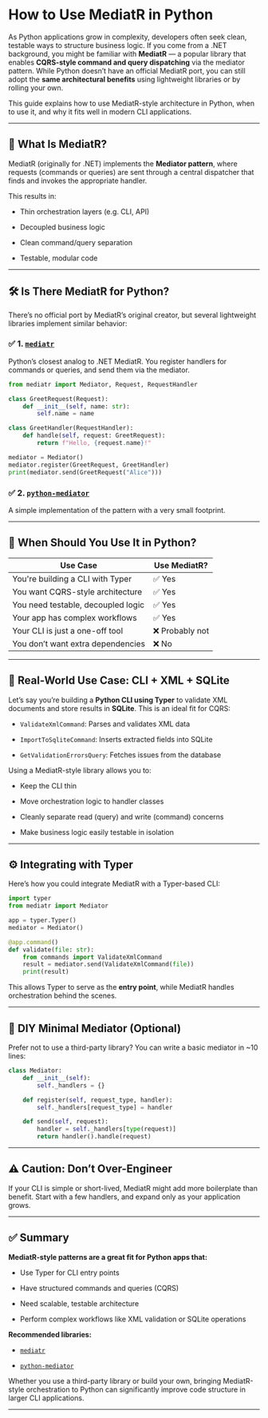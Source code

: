 # **How to Use MediatR in Python**

As Python applications grow in complexity, developers often seek clean, testable ways to structure business logic. If you come from a .NET background, you might be familiar with **MediatR** — a popular library that enables **CQRS-style command and query dispatching** via the mediator pattern. While Python doesn’t have an official MediatR port, you can still adopt the **same architectural benefits** using lightweight libraries or by rolling your own.

This guide explains how to use MediatR-style architecture in Python, when to use it, and why it fits well in modern CLI applications.

* * *

## 🧠 What Is MediatR?

MediatR (originally for .NET) implements the **Mediator pattern**, where requests (commands or queries) are sent through a central dispatcher that finds and invokes the appropriate handler.

This results in:

* Thin orchestration layers (e.g. CLI, API)
    
* Decoupled business logic
    
* Clean command/query separation
    
* Testable, modular code
    

* * *

## 🛠️ Is There MediatR for Python?

There’s no official port by MediatR’s original creator, but several lightweight libraries implement similar behavior:

### ✅ 1. [`mediatr`](https://pypi.org/project/mediatr/)

Python’s closest analog to .NET MediatR. You register handlers for commands or queries, and send them via the mediator.

```python
from mediatr import Mediator, Request, RequestHandler

class GreetRequest(Request):
    def __init__(self, name: str):
        self.name = name

class GreetHandler(RequestHandler):
    def handle(self, request: GreetRequest):
        return f"Hello, {request.name}!"

mediator = Mediator()
mediator.register(GreetRequest, GreetHandler)
print(mediator.send(GreetRequest("Alice")))
```

### ✅ 2. [`python-mediator`](https://github.com/marcellociceri/python-mediator)

A simple implementation of the pattern with a very small footprint.

* * *

## 🧪 When Should You Use It in Python?

| Use Case | Use MediatR? |
| --- | --- |
| You're building a CLI with Typer | ✅ Yes |
| You want CQRS-style architecture | ✅ Yes |
| You need testable, decoupled logic | ✅ Yes |
| Your app has complex workflows | ✅ Yes |
| Your CLI is just a one-off tool | ❌ Probably not |
| You don’t want extra dependencies | ❌ No |

* * *

## 🚀 Real-World Use Case: CLI + XML + SQLite

Let’s say you’re building a **Python CLI using Typer** to validate XML documents and store results in **SQLite**. This is an ideal fit for CQRS:

* `ValidateXmlCommand`: Parses and validates XML data
    
* `ImportToSqliteCommand`: Inserts extracted fields into SQLite
    
* `GetValidationErrorsQuery`: Fetches issues from the database
    

Using a MediatR-style library allows you to:

* Keep the CLI thin
    
* Move orchestration logic to handler classes
    
* Cleanly separate read (query) and write (command) concerns
    
* Make business logic easily testable in isolation
    

* * *

## ⚙️ Integrating with Typer

Here’s how you could integrate MediatR with a Typer-based CLI:

```python
import typer
from mediatr import Mediator

app = typer.Typer()
mediator = Mediator()

@app.command()
def validate(file: str):
    from commands import ValidateXmlCommand
    result = mediator.send(ValidateXmlCommand(file))
    print(result)
```

This allows Typer to serve as the **entry point**, while MediatR handles orchestration behind the scenes.

* * *

## 🧱 DIY Minimal Mediator (Optional)

Prefer not to use a third-party library? You can write a basic mediator in ~10 lines:

```python
class Mediator:
    def __init__(self):
        self._handlers = {}

    def register(self, request_type, handler):
        self._handlers[request_type] = handler

    def send(self, request):
        handler = self._handlers[type(request)]
        return handler().handle(request)
```

* * *

## ⚠️ Caution: Don’t Over-Engineer

If your CLI is simple or short-lived, MediatR might add more boilerplate than benefit. Start with a few handlers, and expand only as your application grows.

* * *

## ✅ Summary

**MediatR-style patterns are a great fit for Python apps that:**

* Use Typer for CLI entry points
    
* Have structured commands and queries (CQRS)
    
* Need scalable, testable architecture
    
* Perform complex workflows like XML validation or SQLite operations
    

**Recommended libraries:**

* [`mediatr`](https://pypi.org/project/mediatr/)
    
* [`python-mediator`](https://github.com/marcellociceri/python-mediator)
    

Whether you use a third-party library or build your own, bringing MediatR-style orchestration to Python can significantly improve code structure in larger CLI applications.

* * *
